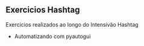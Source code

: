 Exercicios Hashtag
-

Exercicios realizados ao longo do Intensivão Hashtag

- Automatizando com pyautogui
